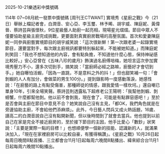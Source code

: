 
2025-10-21樂透彩中獎號碼

                                
114年 07~08月統一發票中獎號碼
                             [周刊王CTWANT] 實境秀《星廚之戰》今（21日）舉辦上檔記者會，白潤音、安心亞、李玉璽、林予晞、胡宇威、陳庭妮、黃偉晉、蔡詩芸與張懷秋，9位星級藝人助廚一起亮相，現場星光熠熠。節目中眾人不僅要協助星級主廚完成挑戰，更要面對真實廚房戰場的高壓氛圍。首次和愛妻陳庭妮一同參與廚藝實境節目的胡宇威笑說：「這次很新鮮！第一次跟老婆一起錄實境節目，還要當對手，每次跟主廚視訊都要特別躲起來，不能被她知道。」而陳庭妮則笑回：「我也不想知道他的內容，會有點負擔，不知道他什麼心態，保持神祕感比較好。」安心亞曾在《五味八珍的歲月》飾演過名廚傅培梅，她坦言這次參加實境秀壓力不小，還多次切到手，搞笑說：「當廚師必經之路嘛，廚藝好才會切到手。」她自曝怕活蝦，「因為一直跳，不是意料之外的抖！」但也甜笑補一句：「會剝蝦的人人有加分，會做菜的男生100分。」提到錄影時一度感動落淚，她感性說：「在廚藝的路上有點受傷害，那種師徒的情感，跟我愛情一樣坎坷。」還自嘲已單身10年，引來全場笑聲。蔡詩芸則透露私下超疼老公王陽明：「我幫他剝蝦、剝螃蟹，什麼都幫他剝。他以前不會剝我，現在會了，可能是有點罪惡感吧！」至於是否會與主廚在節目中意見不合？她笑說自己沒有主見，「都OK，我們角色就是在旁邊協助主廚，不會給他們添麻煩」。此外，今日藝人閃兵又成火熱話題，16歲、讀高二的白潤音說自己沒有點開新聞，但以後時間到了就會去當兵。他也提到以前自己在家是完全不接近廚房的，至於接下節目的主因，他手比愛心「數鈔」狀笑說：「主要是實際一點的目標！」也想順便學一個新的技能、認識新的人，就滿果決加入，「現在在家裡廚房可以比較自豪，有獲得稱讚」。《星廚之戰》10月26日起每周日晚間8點首播、三立都會台11月1日起每周六晚間8點播出、緯來綜合台11月1日起每周六晚間10點播出。
